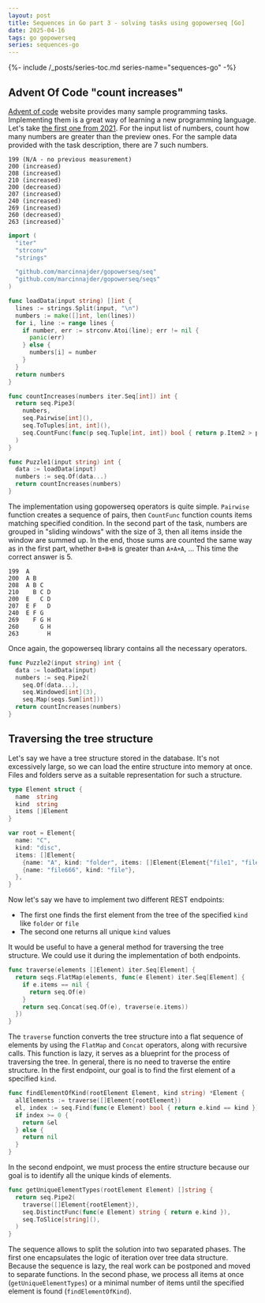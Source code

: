 ```yaml
---
layout: post
title: Sequences in Go part 3 - solving tasks using gopowerseq [Go]
date: 2025-04-16
tags: go gopowerseq
series: sequences-go
---
```


{%- include /_posts/series-toc.md series-name="sequences-go" -%}

## Advent Of Code "count increases"

[Advent of code](https://adventofcode.com/) website provides many sample programming tasks. Implementing them is a great way of learning a new programming language. Let's take [the first one from 2021](https://adventofcode.com/2021/day/1). For the input list of numbers, count how many numbers are greater than the preview ones. For the sample data provided with the task description, there are 7 such numbers.

```
199 (N/A - no previous measurement)
200 (increased)
208 (increased)
210 (increased)
200 (decreased)
207 (increased)
240 (increased)
269 (increased)
260 (decreased)
263 (increased)`
```

```go
import (
  "iter"
  "strconv"
  "strings"

  "github.com/marcinnajder/gopowerseq/seq"
  "github.com/marcinnajder/gopowerseq/seqs"
)

func loadData(input string) []int {
  lines := strings.Split(input, "\n")
  numbers := make([]int, len(lines))
  for i, line := range lines {
    if number, err := strconv.Atoi(line); err != nil {
      panic(err)
    } else {
      numbers[i] = number
    }
  }
  return numbers
}

func countIncreases(numbers iter.Seq[int]) int {
  return seq.Pipe3(
    numbers,
    seq.Pairwise[int](),
    seq.ToTuples[int, int](),
    seq.CountFunc(func(p seq.Tuple[int, int]) bool { return p.Item2 > p.Item1 }),
  )
}

func Puzzle1(input string) int {
  data := loadData(input)
  numbers := seq.Of(data...)
  return countIncreases(numbers)
}
```

The implementation using gopowerseq operators is quite simple. `Pairwise` function creates a sequence of pairs, then `CountFunc` function counts items matching specified condition. In the second part of the task, numbers are grouped in "sliding windows" with the size of 3, then all items inside the window are summed up. In the end, those sums are counted the same way as in the first part, whether `B+B+B` is greater than `A+A+A`, ... This time the correct answer is 5.

```
199  A
200  A B
208  A B C
210    B C D
200  E   C D
207  E F   D
240  E F G
269    F G H
260      G H
263        H
```

Once again, the gopowerseq library contains all the necessary operators.

```go
func Puzzle2(input string) int {
  data := loadData(input)
  numbers := seq.Pipe2(
    seq.Of(data...),
    seq.Windowed[int](3),
    seq.Map(seqs.Sum[int]))
  return countIncreases(numbers)
}
```

## Traversing the tree structure

Let's say we have a tree structure stored in the database. It's not excessively large, so we can load the entire structure into memory at once. Files and folders serve as a suitable representation for such a structure.

```go
type Element struct {
  name  string
  kind  string
  items []Element
}

var root = Element{
  name: "C",
  kind: "disc",
  items: []Element{
    {name: "A", kind: "folder", items: []Element{Element{"file1", "file", nil}, {"file2", "file", nil}}},
    {name: "file666", kind: "file"},
  },
}
```

Now let's say we have to implement two different REST endpoints:

- The first one finds the first element from the tree of the specified `kind` like `folder` or `file`
- The second one returns all unique `kind` values

It would be useful to have a general method for traversing the tree structure. We could use it during the implementation of both endpoints.

```go
func traverse(elements []Element) iter.Seq[Element] {
  return seqs.FlatMap(elements, func(e Element) iter.Seq[Element] {
    if e.items == nil {
      return seq.Of(e)
    }
    return seq.Concat(seq.Of(e), traverse(e.items))
  })
}
```

The `traverse` function converts the tree structure into a flat sequence of elements by using the `FlatMap` and `Concat` operators, along with recursive calls. This function is lazy, it serves as a blueprint for the process of traversing the tree. In general, there is no need to traverse the entire structure. In the first endpoint, our goal is to find the first element of a specified `kind`.

```go
func findElementOfKind(rootElement Element, kind string) *Element {
  allElements := traverse([]Element{rootElement})
  el, index := seq.Find(func(e Element) bool { return e.kind == kind })(allElements)
  if index >= 0 {
    return &el
  } else {
    return nil
  }
}
```

In the second endpoint, we must process the entire structure because our goal is to identify all the unique kinds of elements.

```go
func getUniqueElementTypes(rootElement Element) []string {
  return seq.Pipe2(
    traverse([]Element{rootElement}),
    seq.DistinctFunc(func(e Element) string { return e.kind }),
    seq.ToSlice[string](),
  )
}
```

The sequence allows to split the solution into two separated phases. The first one encapsulates the logic of iteration over tree data structure. Because the sequence is lazy, the real work can be postponed and moved to separate functions. In the second phase, we process all items at once (`getUniqueElementTypes`) or a minimal number of items until the specified element is found (`findElementOfKind`).

